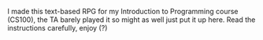 I made this text-based RPG for my Introduction to Programming course (CS100), the TA barely played it so might as well just put it up here. Read the instructions carefully, enjoy (?)
